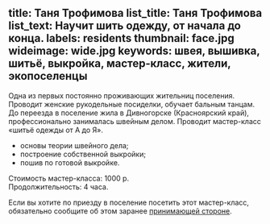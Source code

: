 title: Таня Трофимова
list_title: Таня Трофимова
list_text: Научит шить одежду, от начала до конца.
labels: residents
thumbnail: face.jpg
wideimage: wide.jpg
keywords: швея, вышивка, шитьё, выкройка, мастер-класс, жители, экопоселенцы
---
Одна из первых постоянно проживающих жительниц поселения.
Проводит женские рукодельные посиделки, обучает бальным танцам.
До переезда в поселение жила в Дивногорске (Красноярский край), профессионально занималась швейным делом.
Проводит мастер-класс «шитьё одежды от А до Я».

- основы теории швейного дела;
- построение собственной выкройки;
- пошив по готовой выкройке.

Стоимость мастер-класса: 1000 р.  
Продолжительность: 4 часа.

Если вы хотите по приезду в поселение посетить этот мастер-класс, обязательно сообщите об этом заранее [принимающей стороне](/stay/).
